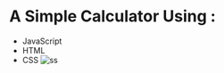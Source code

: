 # A Simple Calculator Using :
* JavaScript
* HTML
* CSS
![ss](https://drive.google.com/open?id=1V3stvlLS1JlGMe4NisBDjT78o1veAtHq)

